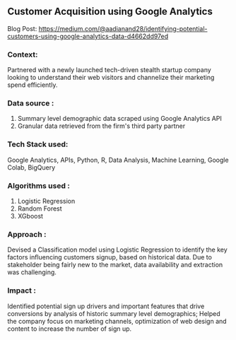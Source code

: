 ## Customer Acquisition using Google Analytics
Blog Post: https://medium.com/@aadianand28/identifying-potential-customers-using-google-analytics-data-d4662dd97ed
 

### Context: 

Partnered with a newly launched tech-driven stealth startup company looking to understand their web visitors and channelize their marketing spend efficiently.

### Data source : 

1. Summary level demographic data scraped using Google Analytics API 
2. Granular data retrieved from the firm's third party partner

### Tech Stack used: 

Google Analytics, APIs, Python, R, Data Analysis, Machine Learning, Google Colab, BigQuery

### Algorithms used :

1.	Logistic Regression
2.	Random Forest
3.	XGboost

### Approach :
Devised a Classification model using Logistic Regression to identify the key factors influencing customers signup, based on historical data. Due to stakeholder being fairly new to the market, data availability and extraction was challenging.

### Impact :

Identified potential sign up drivers and  important features that drive conversions by analysis of  historic summary level demographics; Helped the company focus on marketing channels, optimization of web design and content to increase the number of sign up. 


